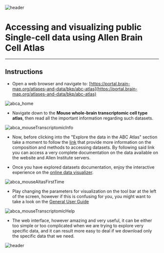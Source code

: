 
![header](/Tutoriales-IFC/assets/header.png)

# Accessing and visualizing public Single-cell data using Allen Brain Cell Atlas 

___

## Instructions

- Open a web browser and navigate to: [https://portal.brain-map.org/atlases-and-data/bkp/abc-atlas](https://portal.brain-map.org/atlases-and-data/bkp/abc-atlas)

![abca_home](/Tutoriales-IFC/assets/scneuropics/abca1.png)

- Navigate down to the **Mouse whole-brain transcriptomic cell type atlas**, then read all the important information regarding such datasets.

![abca_mouseTranscriptomicInfo](/Tutoriales-IFC/assets/scneuropics/abca2.png)

- Now, before clicking into the "Explore the data in the ABC Atlas" section take a moment to follow the [link](https://alleninstitute.github.io/abc_atlas_access/intro.html) that provide more information on the composition and methods to accessing datasets. By following said link you can access a very complete documentation on the data available on the website and Allen Institute servers.

- Once you have explored datasets documentation, enjoy the interactive experience on the [online data visualizer](https://knowledge.brain-map.org/data/LVDBJAW8BI5YSS1QUBG/explore).

![abca_mouseAltasFirstTime](/Tutoriales-IFC/assets/scneuropics/abca-warning.png)

- Play changing the parameters for visualization on the tool bar at the left of the screen, however if this is confusing for you, you might want to take a look on the [General User Guide](https://community.brain-map.org/t/introducing-the-allen-brain-cell-atlas/2444)

![abca_mouseTranscriptomicHelp](/Tutoriales-IFC/assets/scneuropics/abca3.png)

- The web interface, however amazing and very useful, it can be either too simple or too complicated when we are trying to explore very specific data, and it can result more easy to deal if we download only the specific data that we need. 



![header](/Tutoriales-IFC/assets/header.png)
